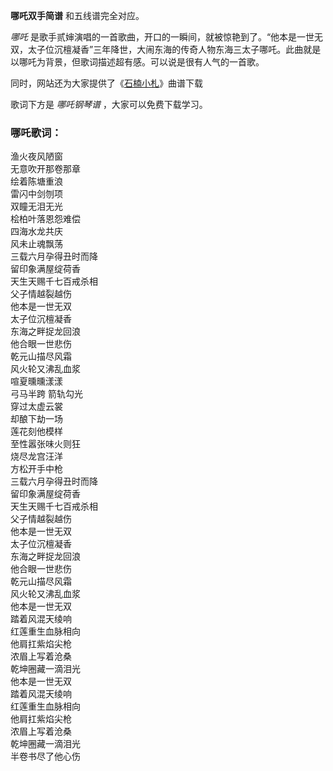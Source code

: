

**哪吒双手简谱** 和五线谱完全对应。

_哪吒_
是歌手贰婶演唱的一首歌曲，开口的一瞬间，就被惊艳到了。“他本是一世无双，太子位沉檀凝香”三年降世，大闹东海的传奇人物东海三太子哪吒。此曲就是以哪吒为背景，但歌词描述超有感。可以说是很有人气的一首歌。

同时，网站还为大家提供了《[石楠小札](Music-10029-石楠小札-贰婶.html "石楠小札")》曲谱下载

歌词下方是 _哪吒钢琴谱_ ，大家可以免费下载学习。

### 哪吒歌词：

渔火夜风陋窗  
无意吹开那卷那章  
绘着陈塘重浪  
雷闪中剑刎项  
双瞳无泪无光  
桧柏叶落恩怨难偿  
四海水龙共庆  
风未止魂飘荡  
三载六月孕得丑时而降  
留印象满屋绽荷香  
天生天赐千七百戒杀相  
父子情越裂越伤  
他本是一世无双  
太子位沉檀凝香  
东海之畔捉龙回浪  
他合眼一世悲伤  
乾元山描尽风霜  
风火轮又沸乱血浆  
喧夏曛曛漾漾  
弓马半跨 箭轨勾光  
穿过太虚云裳  
却酿下劫一场  
莲花刻他模样  
至性嚣张味火则狂  
烧尽龙宫汪洋  
方松开手中枪  
三载六月孕得丑时而降  
留印象满屋绽荷香  
天生天赐千七百戒杀相  
父子情越裂越伤  
他本是一世无双  
太子位沉檀凝香  
东海之畔捉龙回浪  
他合眼一世悲伤  
乾元山描尽风霜  
风火轮又沸乱血浆  
他本是一世无双  
踏着风混天绫响  
红莲重生血脉相向  
他肩扛紫焰尖枪  
浓眉上写着沧桑  
乾坤圈藏一滴泪光  
他本是一世无双  
踏着风混天绫响  
红莲重生血脉相向  
他肩扛紫焰尖枪  
浓眉上写着沧桑  
乾坤圈藏一滴泪光  
半卷书尽了他心伤  

